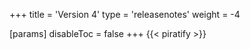 +++
title = 'Version 4'
type = 'releasenotes'
weight = -4

[params]
  disableToc = false
+++
{{< piratify >}}
